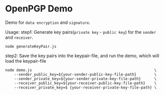 # OpenPGP Demo
Demo for `data encryption` and `signature`.

Usage: 
step1: Generate key pairs(`private key` - `public key`) for the `sender` and `receiver`.
```
node generateKeyPair.js
```

step2: Save the key pairs into the keypair-file, and run the demo, which will load the keypair-file
```
node demo.js                                                       \
    --sender_public_key=${your-sender-public-key-file-path}        \
    --sender_private_key=${your-sender-private-key-file-path}      \
    --receiver_public_key=${your-receiver-public-key-file-path}    \
    --receiver_private_key=$ {your-receiver-private-key-file-path} \
```


